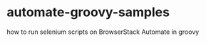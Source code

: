 automate-groovy-samples
=======================

how to run selenium scripts on BrowserStack Automate in groovy
